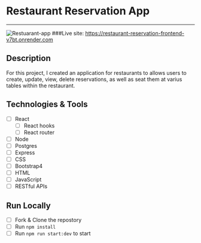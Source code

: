 # Restaurant Reservation App
---
![Restuarant-app](https://user-images.githubusercontent.com/52841881/191123187-5d2a283d-cc3c-471e-88eb-91d9d7580081.png)
###Live site: https://restaurant-reservation-frontend-v7bt.onrender.com
## Description
For this project, I created an application for restaurants to allows users to create, update, view, delete reservations, as well as seat them at varius tables within the restaurant.

## Technologies & Tools
- [ ] React
  - [ ] React hooks
  - [ ] React router
- [ ] Node
- [ ] Postgres
- [ ] Express
- [ ] CSS
- [ ] Bootstrap4
- [ ] HTML
- [ ] JavaScript
- [ ] RESTful APIs

## Run Locally
- [ ] Fork & Clone the repostory
- [ ] Run `npm install`
- [ ] Run `npm run start:dev` to start
